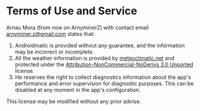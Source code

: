 # Terms of Use and Service
Arnau Mora (from now on ArnyminerZ) with contact email arnyminer.z@gmail.com states that:
1. Androidmatic is provided without any guarantee, and the information may be incorrect or incomplete.
2. All the weather information is provided by [meteoclimatic.net][meteoclimatic-link] and protected
under the [Attribution-NonCommercial-NoDerivs 3.0 Unported][by-mc-nd-link] license.
3. He reserves the right to collect diagnostics information about the app's performance and error
supervision for diagnostic purposes. This can be disabled at any moment in the app's configuration.

This license may be modified without any prior advise.

[meteoclimatic-link]: https://www.meteoclimatic.net/
[by-mc-nd-link]: https://creativecommons.org/licenses/by-nc-nd/3.0/
